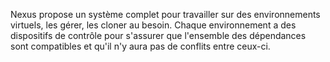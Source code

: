 Nexus propose un système complet pour travailler sur des environnements virtuels, les gérer, les cloner au besoin.
Chaque environnement a des dispositifs de contrôle pour s'assurer que l'ensemble des dépendances sont compatibles et qu'il n'y aura pas de conflits entre ceux-ci.